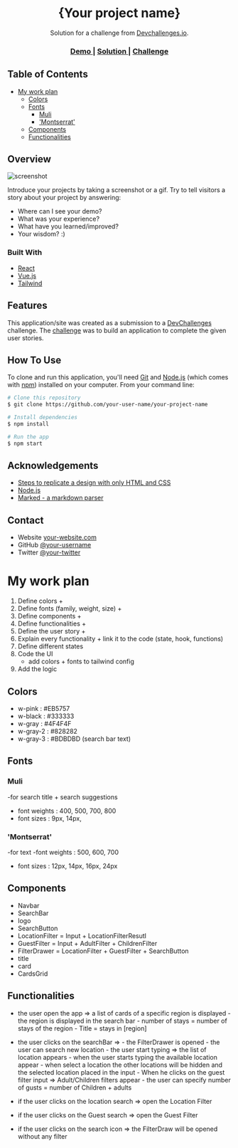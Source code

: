 <!-- Please update value in the {}  -->

<h1 align="center">{Your project name}</h1>

<div align="center">
   Solution for a challenge from  <a href="http://devchallenges.io" target="_blank">Devchallenges.io</a>.
</div>

<div align="center">
  <h3>
    <a href="https://{your-demo-link.your-domain}">
      Demo
    </a>
    <span> | </span>
    <a href="https://{your-url-to-the-solution}">
      Solution
    </a>
    <span> | </span>
    <a href="https://devchallenges.io/challenges/3JFYedSOZqAxYuOCNmYD">
      Challenge
    </a>
  </h3>
</div>

<!-- TABLE OF CONTENTS -->

## Table of Contents

- [My work plan](#my-work-plan)
  - [Colors](#colors)
  - [Fonts](#fonts)
    - [Muli](#muli)
    - ['Montserrat'](#montserrat)
  - [Components](#components)
  - [Functionalities](#functionalities)

<!-- OVERVIEW -->

## Overview

![screenshot](https://user-images.githubusercontent.com/16707738/92399059-5716eb00-f132-11ea-8b14-bcacdc8ec97b.png)

Introduce your projects by taking a screenshot or a gif. Try to tell visitors a story about your project by answering:

- Where can I see your demo?
- What was your experience?
- What have you learned/improved?
- Your wisdom? :)

### Built With

<!-- This section should list any major frameworks that you built your project using. Here are a few examples.-->

- [React](https://reactjs.org/)
- [Vue.js](https://vuejs.org/)
- [Tailwind](https://tailwindcss.com/)

## Features

<!-- List the features of your application or follow the template. Don't share the figma file here :) -->

This application/site was created as a submission to a [DevChallenges](https://devchallenges.io/challenges) challenge. The [challenge](https://devchallenges.io/challenges/3JFYedSOZqAxYuOCNmYD) was to build an application to complete the given user stories.

## How To Use

<!-- Example: -->

To clone and run this application, you'll need [Git](https://git-scm.com) and [Node.js](https://nodejs.org/en/download/) (which comes with [npm](http://npmjs.com)) installed on your computer. From your command line:

```bash
# Clone this repository
$ git clone https://github.com/your-user-name/your-project-name

# Install dependencies
$ npm install

# Run the app
$ npm start
```

## Acknowledgements

<!-- This section should list any articles or add-ons/plugins that helps you to complete the project. This is optional but it will help you in the future. For example: -->

- [Steps to replicate a design with only HTML and CSS](https://devchallenges-blogs.web.app/how-to-replicate-design/)
- [Node.js](https://nodejs.org/)
- [Marked - a markdown parser](https://github.com/chjj/marked)

## Contact

- Website [your-website.com](https://{your-web-site-link})
- GitHub [@your-username](https://{github.com/your-usermame})
- Twitter [@your-twitter](https://{twitter.com/your-username})

# My work plan
1. Define colors +
2. Define fonts (family, weight, size) +
3. Define components + 
4. Define functionalities +
5. Define the user story +
6. Explain every functionality + link it to the code (state, hook, functions)
7. Define different states
8. Code the UI
    - add colors + fonts to tailwind config
1. Add the logic
## Colors
- w-pink : #EB5757
- w-black : #333333
- w-gray : #4F4F4F
- w-gray-2 : #828282
- w-gray-3 : #BDBDBD (search bar text)

## Fonts 
### Muli 
-for search title + search suggestions
- font weights : 400, 500, 700, 800
- font sizes : 9px, 14px, 
### 'Montserrat' 
-for text
-font weights : 500, 600, 700
- font sizes : 12px, 14px, 16px, 24px

## Components
- Navbar
- SearchBar
- logo
- SearchButton
- LocationFilter = Input + LocationFilterResutl
- GuestFilter = Input + AdultFilter + ChildrenFilter
- FilterDrawer = LocationFilter + GuestFilter + SearchButton
- title
- card
- CardsGrid

## Functionalities
- the user open the app =>  a list of cards of a specific region is displayed
                        - the region is displayed in the search bar
                        - number of stays = number of stays of the region
                        - Title = stays in [region]
- the user clicks on the searchBar => - the FilterDrawer is opened
                                      -  the user can search new location
                                      -  the user start typing => the list of location appears
                                      -  when the user starts typing the available location appear
                                      -  when select a location the other locations will be hidden and the selected location placed in the input
                                      -  When he clicks on the guest filter input => Adult/Children filters appear
                                      -  the user can specify number of gusts = number of Children + adults
  
- if the user clicks on the location search => open the Location Filter
- if the user clicks on the Guest search => open the Guest Filter
- if the user clicks on the search icon => the FilterDraw will be opened without any filter 